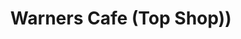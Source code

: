 ---
title: "Warners Cafe (Top Shop))"
url: /warner-beach/warners-cafe-top-shop/
shop: Lebensmittel
---
